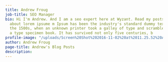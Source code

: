 ```yaml
---
title: Andrew Froug
job-title: SEO Manager
bio: Hi I'm Andrew. And I am a seo expert here at Wyzant. Read my posts to learn more
  about lorem ipsume m Ipsum has been the industry's standard dummy text ever since
  the 1500s, when an unknown printer took a galley of type and scrambled it to make
  a type specimen book. It has survived not only five centuries, b
profile-image: "/uploads/Screen%20Shot%202016-11-02%20at%2011.25.52%20AM-865eae.png"
author: Andrew Froug
page-title: Andrew's Blog Posts
description:
---
```


